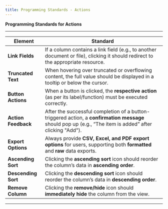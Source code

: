 ```yaml
---
title: Programming Standards - Actions
---
```


 **Programming Standards for Actions** 

---


| **Element**         | **Standard**                                                                                                                                             |
| ------------------- | -------------------------------------------------------------------------------------------------------------------------------------------------------- |
| **Link Fields**     | If a column contains a link field (e.g., to another document or file), clicking it should redirect to the appropriate resource.                          |
| **Truncated Text**  | When hovering over truncated or overflowing content, the full value should be displayed in a tooltip or below the cursor.                                |
| **Button Actions**  | When a button is clicked, the **respective action** (as per its label/function) must be executed correctly.                                              |
| **Action Feedback** | After the successful completion of a button-triggered action, a **confirmation message** should pop up (e.g., “The item is added” after clicking "Add"). |
| **Export Options**  | Always provide **CSV, Excel, and PDF export options** for users, supporting both **formatted** and **raw** data exports.                                 |
| **Ascending Sort**  | Clicking the **ascending sort** icon should reorder the column’s data in **ascending order**.                                                            |
| **Descending Sort** | Clicking the **descending sort** icon should reorder the column’s data in **descending order**.                                                          |
| **Remove Column**   | Clicking the **remove/hide** icon should **immediately hide** the column from the view.                                                                  |

---


